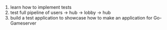 1. learn how to implement tests 
2. test full pipeline of users -> hub -> lobby -> hub
3. build a test application to showcase how to make an application for Go-Gameserver